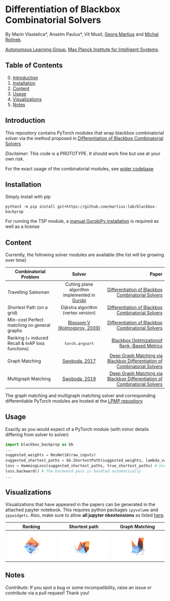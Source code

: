 # Differentiation of Blackbox Combinatorial Solvers

By Marin Vlastelica*, Anselm Paulus*, Vít Musil, [Georg Martius](http://georg.playfulmachines.com/) and [Michal Rolínek](https://scholar.google.de/citations?user=DVdSTFQAAAAJ&hl=en).

[Autonomous Learning Group](https://al.is.tuebingen.mpg.de/), [Max Planck Institute for Intelligent Systems](https://is.tuebingen.mpg.de/).


## Table of Contents
0. [Introduction](#introduction)
0. [Installation](#installation)
0. [Content](#content)
0. [Usage](#usage)
0. [Visualizations](#visualizations)
0. [Notes](#notes)



## Introduction

This repository contains PyTorch modules that wrap blackbox combinatorial solver via the method proposed in [Differentiation of Blackbox Combinatorial Solvers](https://openreview.net/pdf?id=BkevoJSYPB)

*Disclaimer*: This code is a PROTOTYPE. It should work fine but use at your own risk.
 
For the exact usage of the combinatorial modules, see [wider codebase](https://sites.google.com/view/combinatorialgradients/home) 

## Installation

Simply install with pip

```
python3 -m pip install git+https://github.com/martius-lab/blackbox-backprop
```

For running the TSP module, a [manual GurobiPy installation](https://www.gurobi.com/documentation/8.1/quickstart_mac/the_gurobi_python_interfac.html) is required as well as a license

## Content

Currently, the following solver modules are available (the list will be growing over time)

| Combinatorial Problem        | Solver           | Paper  |
| ------------- |:-------------:| -----:|
| Travelling Salesman      | Cutting plane algorithm implemented in [Gurobi](https://www.gurobi.com/) | [Differentiation of Blackbox Combinatorial Solvers](http://arxiv.org/abs/1912.02175) |
| Shortest Path (on a grid)      | Dijkstra algorithm (vertex version)      |   [Differentiation of Blackbox Combinatorial Solvers](http://arxiv.org/abs/1912.02175) |
| Min-cost Perfect matching on general graphs | [Blossom V (Kolmogorov, 2009)](https://pub.ist.ac.at/~vnk/papers/blossom5.pdf)|  [Differentiation of Blackbox Combinatorial Solvers](http://arxiv.org/abs/1912.02175) |
| Ranking (+ induced Recall & mAP loss functions) | `torch.argsort` | [Blackbox Optimizationof Rank-Based Metrics](https://arxiv.org/abs/1912.03500)|
| Graph Matching | [Swoboda, 2017](http://openaccess.thecvf.com/content_cvpr_2017/html/Swoboda_A_Study_of_CVPR_2017_paper.html) | [Deep Graph Matching via Blackbox Differentiation of Combinatorial Solvers](https://arxiv.org/abs/2003.11657)|
| Multigraph Matching | [Swoboda, 2019](http://openaccess.thecvf.com/content_CVPR_2019/html/Swoboda_A_Convex_Relaxation_for_Multi-Graph_Matching_CVPR_2019_paper.html) | [Deep Graph Matching via Blackbox Differentiation of Combinatorial Solvers](https://arxiv.org/abs/2003.11657)|

The graph matching and multigraph matching solver and corresponding differentiable PyTorch modules are hosted at the [LPMP repository](https://github.com/LPMP/LPMP) 

## Usage

Exactly as you would expect of a PyTorch module (with minor details differing from solver to solver)
```python
import blackbox_backprop as bb
...
suggested_weights = ResNet18(raw_inputs)
suggested_shortest_paths = bb.ShortestPath(suggested_weights, lambda_val=5.0) # Set the lambda hyperparameter
loss = HammingLoss(suggested_shortest_paths, true_shortest_paths) # Use e.g. Hamming distance as the loss function
loss.backward() # The backward pass is handled automatically
...
```

## Visualizations

Visualizations that have appeared in the papers can be generated in the attached jupyter notebook.
This requires python packages `ipyvolume` and `ipywidgets`. Also, make sure to allow **all jupyter nbextensions** as listed [here](https://github.com/maartenbreddels/ipyvolume).

Ranking |  Shortest path  |  Graph Matching    
:-------------------------:|:-------------------------:|:-------------------------:
 ![alt text](images/ranking.png "      Ranking      ")  |   ![alt text](images/shortest_path.png "Shortest Path") | ![alt text](images/graph_matching.png "Graph matching")


## Notes

*Contribute*: If you spot a bug or some incompatibility, raise an issue or contribute via a pull request! Thank you!
